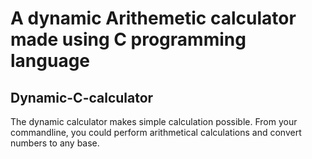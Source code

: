 
# A dynamic Arithemetic calculator made using C programming language

## Dynamic-C-calculator

The dynamic calculator makes simple calculation possible. From your commandline, you could perform arithmetical calculations and convert numbers to any base.
